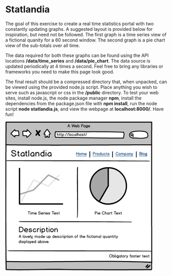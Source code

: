 Statlandia
==========

The goal of this exercise to create a real time statistics portal with two constantly updating graphs. A suggested layout is provided below for inspiration, but need not be followed. The first graph is a time series view of a fictional quanity for a 60 second window.  The second graph is a pie chart view of the sub-totals over all time.

The data required for both these graphs can be found using the API locations **/data/time_series** and **/data/pie_chart**. The data source is updated periodically at 4 times a second.  Feel free to bring any libraries or frameworks you need to make this page look good.

The final result should be a compressed directory that, when unpacked, can be viewed using the provided node.js script. Place anything you wish to serve such as javascript or css in the **/public** directory.  To test your web sites, install node.js, the node package manager **npm**, install the dependencies from the package.json file with **npm install**, run the node script **node statlandia.js**, and view the webpage at **localhost:8000/**. Have fun!

![](public/design.png)

